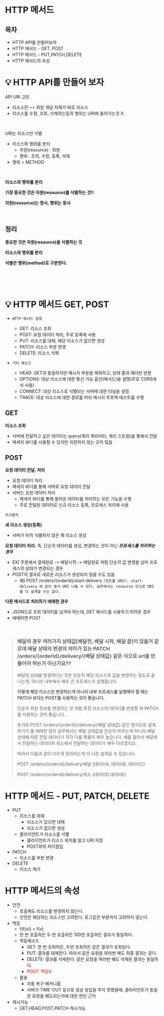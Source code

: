 # HTTP 메서드

## 목차
- HTTP API를 만들어보자
- HTTP 메서드 - GET, POST
- HTTP 메서드 - PUT,PATCH,DELETE
- HTTP 메서드의 속성

# 💡 HTTP API를 만들어 보자

API URI 고민
- 리소스란 => 회원 개념 자체가 바로 리소스
- 리소스를 수정, 조회, 삭제하는등의 행위는 URI에 들어가는것 X

<br/>

URI는 리소스만 식별
- 리소스와 행위를 분리
    - 자원(resource) : 회원
    - 행위 : 조회, 수정, 등록, 삭제
- 행위 = METHOD

<br/>

**리소스와 행위를 분리**

**가장 중요한 것은 자원(resource)를 식별하는 것!!**

**자원(resource)는 명사, 행위는 동사**

<br/>

## 정리

**중요한 것은 자원(resource)을 식별하는 것**

**리소스와 행위를 분리**

**식별은 행위(method)로 구분한다.**


<br/>

<br/>

<br/>

# 💡 HTTP 메서드 GET, POST

- `HTTP 메서드 종류`
    - GET: 리소스 조회
    - POST: 요청 데이터 처리, 주로 등록에 사용
    - PUT: 리소스를 대체, 해당 리소스가 없으면 생성
    - PATCH: 리소스 부분 변경
    - DELETE: 리소스 삭제

- `기타 메소드`
  - HEAD: GET과 동일하지만 메시지 부분을 제외하고, 상태 줄과 헤더만 반환
  - OPTIONS: 대상 리소스에 대한 통신 가능 옵션(메서드)을 설명(주로 CORS에서 사용)
  - CONNECT: 대상 리소스로 식별되는 서버에 대한 터널을 설정
  - TRACE: 대상 리소스에 대한 경로를 따라 메시지 루프백 테스트를 수행

## GET

**리소스 조회**
- 서버에 전달하고 싶은 데이터는 query(쿼리 파라미터, 쿼리 스트링)을 통해서 전달
- 메세지 바디를 사용할 수 있지만 지원하지 않는 곳이 많음

## POST

**요청 데이터 전달, 처리**
- 요청 데이터 처리
- 메세지 바디를 통해 서버로 요청 데이터 전달
- 서버는 요청 데이터 처리
  - 메세지 바디를 통해 들어온 데이터를 처리하는 모든 기능을 수행
  - 주로 전달된 데이터로 신규 리소스 등록, 프로세스 처리에 사용

`주사용처`

**새 리소스 생성(등록)**
- 서버가 아직 식별하지 않은 채 리소스 생성

**요청 데이터 처리.** 즉, 단순히 데이터를 생성, 변경하는 것이 아닌 ***프로세스를 처리하는경우***
- EX) 주문에서 결제완료 -> 배달시작 -> 배달완료 처럼 단순히 값 변경을 넘어 프로세스의 상태가 변경되는 경우
- POST의 결과로 새로운 리소스가 생성되지 않을 수도 있음
  - 예) POST /orders/{orderId}/start-delivery `(컨트롤 URI): start-delivery 와 같이 동사 URI 나올 수 있다. 실무에서는 resource 만으로 URI 를 다 설계할 수는 없다.`

**다른 메서드로 처리하기 애매한 경우**
- JSON으로 조회 데이터를 넘겨야 하는데, GET 메서드를 사용하기 어려운 경우
- 애매하면 POST

<br/>

> ### 배달의 경우 여러가지 상태값[배달전, 배달 시작, 배달 끝]이 있을거 같은데 배달 상태의 변경의 의미가 있는 PATCH /orders/{orderId}/delivery/{배달 상태값} 같은 식으로 url을 만들어야 하는거 아닌가요??
> 
> 배달의 상태를 변경하다는 것은 단순히 해당 리소스의 값을 변경하는 정도로 끝나는게, 아니라 내부에서 매우 큰 프로세스가 실행됩니다. 
> 
> **이렇게 해당 리소스만 변경하는게 아니라 내부 프로세스를 실행해야 할 때는 PATCH 보다는 POST를 사용하는 것이 좋습니다.** 
> 
> 단순히 회원 정보를 변경하는 것 처럼 특정 리소스의 데이터를 변경할 때 PATCH를 사용하는 것이 좋습니다.
>
> 추가로 POST /orders/{orderId}/delivery/{배달 상태값} 같은 방식으로 설계하기가 좀 애매한 점이 실무에서는 배달 상태값을 단순히 바꾸는게 아니라 배달 상태에 따른 전달 데이터가 각각 다를 확율이 매우 높습니다. 예를 들어서 배달에서 전달하는 데이터와 취소에서 전달하는 데이터가 매우 다르겠지요.
>
> 따라서 다음과 같이 다르게 정의되는게 더 나은 설계일 수 있습니다. 
> 
> POST /orders/{orderId}/delivery/배달
> {데이터A, 데이터B, 데이터C}
>
> POST /orders/{orderId}/delivery/취소 
> {데이터D,데이터E}


# HTTP 메서드 - PUT, PATCH, DELETE
- PUT
    - 리소스를 대체
        - 리소스가 있으면 대체
        - 리소스가 없으면 생성
    - 클라이언트가 리소스를 식별
        - 클라이언트가 리소스 위치를 알고 URI 지정
        - POST와의 차이점임
- PATCH
    - 리소스를 부분 변경
- DELETE
    - 리소스 제거

# HTTP 메서드의 속성
- 안전
    - 호출해도 리소스를 변경하지 않는다.
    - 안전은 해당하는 리소스만 고려한다. 로그같은 부분까지 고려하지 않는다.
- 멱등
    - f(f(x)) = f(x)
    - 한 번 호출하든 두 번 호출하든 100번 호출하든 결과가 동일하다.
    - 멱등메소드
        - GET: 한 번 조회하든, 두번 조회하든 같은 결과가 조회된다.
        - PUT: 결과를 대체한다. 따라서 같은 요청을 여러번 해도 최종 결과는 같다.
        - DELETE: 결과를 삭제한다. 같은 요청을 여러번 해도 삭제된 결과는 동일하다.
        - <span style="color:red;">POST: 멱등X</span>
    - 활용
        - 자동 복구 메커니즘
        - 서버가 TIME-OUT 등으로 정상 응답을 주지 못했을때, 클라이언트가 동일한 요청을 해도되는지에 대한 판단 근거
- 캐시가능
    - GET,HEAD,POST,PATCH 캐시가능
